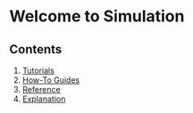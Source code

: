 # Welcome to Simulation


## Contents
1. [Tutorials](tutorials.md)
2. [How-To Guides](how-to-guides.md)
3. [Reference](reference.md)
4. [Explanation](explanation.md)